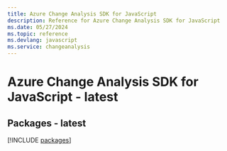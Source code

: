 ```yaml
---
title: Azure Change Analysis SDK for JavaScript
description: Reference for Azure Change Analysis SDK for JavaScript
ms.date: 05/27/2024
ms.topic: reference
ms.devlang: javascript
ms.service: changeanalysis
---
```

# Azure Change Analysis SDK for JavaScript - latest
## Packages - latest
[!INCLUDE [packages](change-analysis-index.md)]
